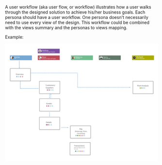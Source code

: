 A user workflow (aka user flow, or workflow) illustrates how a user walks through the designed solution to achieve his/her business goals. Each persona should have a user workflow. One persona doesn't necessarily need to use every view of the design. This workflow could be combined with the views summary and the personas to views mapping. 

Example:

![User Workflow](/images/user-workflow.jpg)
